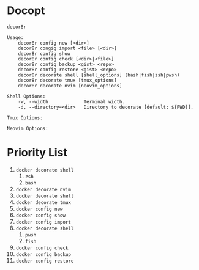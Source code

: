# Docopt
```text
decor8r

Usage:
    decor8r config new [<dir>]
    decor8r congig import <file> [<dir>]
    decor8r config show
    decor8r config check [<dir>|<file>]
    decor8r config backup <gist> <repo>
    decor8r config restore <gist> <repo>
    decor8r decorate shell [shell_options] (bash|fish|zsh|pwsh)
    decor8r decorate tmux [tmux_options]
    decor8r decorate nvim [neovim_options]

Shell Options:
    -w, --width             Terminal width.
    -d, --directory=<dir>   Directory to decorate [default: ${PWD}].

Tmux Options:

Neovim Options:
```


# Priority List
1. `docker decorate shell`
    1. `zsh`
    1. `bash`
1. `docker decorate nvim`
1. `docker decorate shell`
1. `docker decorate tmux`
1. `docker config new`
1. `docker config show`
1. `docker config import`
1. `docker decorate shell`
    1. `pwsh`
    1. `fish`
1. `docker config check`
1. `docker config backup`
1. `docker config restore`
